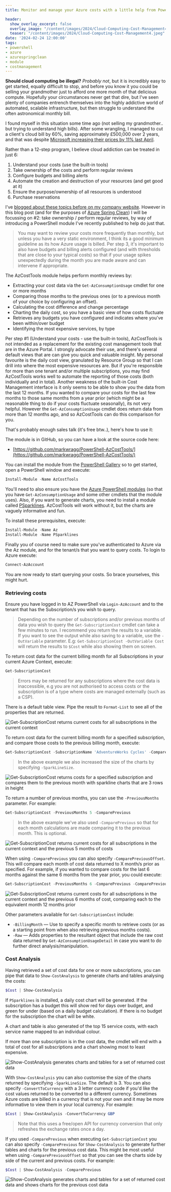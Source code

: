 ```yaml
---
title: Monitor and manage your Azure costs with a little help from PowerShell

header:
  show_overlay_excerpt: false
  overlay_image: "/content/images/2024/Cloud-Computing-Cost-Management4.jpeg"
  teaser: "/content/images/2024/Cloud-Computing-Cost-Management4.jpeg"
date: '2024-02-24 12:00:00'
tags:
- powershell
- azure
- azurespringclean
- module
- costmanagement
---
```


**Should cloud computing be illegal?** _Probably not_, but it is incredibly easy to get started, equally difficult to stop, and before you know it you could be selling your grandmother just to afford one more month of that delicious compute. Hopefully your circumstances never get that dire, but I've seen plenty of companies entrench themselves into the highly addictive world of automated, scalable infrastructure, but then struggle to understand the often astronomical monthly bill.

I found myself in this situation some time ago (not selling my grandmother.. but trying to understand high bills). After some wrangling, I managed to cut a client's cloud bill by 60%, saving approximately £500,000 over 2 years, and that was despite [Microsoft increasing their prices by 11% last April](https://news.microsoft.com/europe/2023/01/05/consistent-global-pricing-for-the-microsoft-cloud/). 

Rather than a 12-step program, I believe cloud addiction can be treated in just 6:

1. Understand your costs (use the built-in tools)
2. Take ownership of the costs and perform regular reviews
3. Configure budgets and billing alerts
4. Automate the creation and destruction of your resources (and get good at it)
5. Ensure the purpose/ownership of all resources is understood
6. Purchase reservations

I've [blogged about these topics before on my company website](https://mpfe.uk/blog/2023-03-31-azure-cost-management/). However in this blog post (and for the purposes of [Azure Spring Clean](https://www.azurespringclean.com/)) I will be focussing on #2: take ownership / perform regular reviews, by way of introducing a PowerShell module I've recently published to help do just that.

> You may want to review your costs more frequently than monthly, but unless you have a very static environment, I think its a good minimum guideline as its how Azure usage is billed. Per step 3, it's important to also have budgets and billing alerts configured (and with thresholds that are close to your typical costs) so that if your usage spikes unexpectedly during the month you are made aware and can intervene if appropriate.

The AzCostTools module helps perform monthly reviews by:

- Extracting your cost data via the `Get-AzConsumptionUsage` cmdlet for one or more months
- Comparing those months to the previous ones (or to a previous month of your choice by configuring an offset).
- Calculating the cost difference and change percentage
- Charting the daily cost, so you have a basic view of how costs fluctuate
- Retrieves any budgets you have configured and indicates where you've been within/over budget
- Identifying the most expensive services, by type

Per step #1 (Understand your costs - use the built-in tools), AzCostTools is not intended as a replacement for the existing cost management tools that are in the Azure Portal. I strongly advocate their use, and there's several default views that are can give you quick and valuable insight. My personal favourite is the daily cost view, granulated by Resource Group so that I can drill into where the most expensive resources are. But if you're responsible for more than one tenant and/or multiple subscriptions, you may find AzCostTools works well to automate the reporting of those costs (both individually and in total). Another weakness of the built-in Cost Management interface is it only seems to be able to show you the data from the last 12 months. If you wanted to compare your costs for the last few months to those same months from a year prior (which might be a reasonable thing to do if your costs fluctuate seasonally), its not very helpful. However the `Get-AzConsumptionUsage` cmdlet does return data from more than 12 months ago, and so AzCostTools can do this comparison for you.

That's probably enough sales talk (it's free btw..), here's how to use it:

The module is in GitHub, so you can have a look at the source code here:

- [https://github.com/markwragg/PowerShell-AzCostTools/](https://github.com/markwragg/PowerShell-AzCostTools/)

You can install the module from the [PowerShell Gallery](https://www.powershellgallery.com/packages/AzCostTools/) so to get started, open a PowerShell window and execute:

```powershell
Install-Module -Name AzCostTools
```

You'll need to also ensure you have the [Azure PowerShell modules](https://learn.microsoft.com/en-us/powershell/azure/install-azure-powershell?view=azps-11.3.0) (so that you have `Get-AzConsumptionUsage` and some other cmdlets that the module uses). Also, if you want to generate charts, you need to install a module called [PSparklines](https://github.com/endowdly/PSparklines). AzCostTools will work without it, but the charts are vaguely informative and fun.

To install these prerequisites, execute:

```powershell
Install-Module -Name Az
Install-Module -Name PSparklines
```

Finally you of course need to make sure you've authenticated to Azure via the Az module, and for the tenant/s that you want to query costs. To login to Azure execute:

```powershell
Connect-AzAccount
```

You are now ready to start querying your costs. So brace yourselves, this might hurt.

### Retrieving costs

Ensure you have logged in to AZ PowerShell via `Login-AzAccount` and to the tenant that has the Subscription/s you wish to query.

> Depending on the number of subscriptions and/or previous months of data you wish to query the `Get-SubscriptionCost` cmdlet can take a few minutes to run.
> I recommend you return the results to a variable. If you want to see the output while also saving to a variable, use the `-OutVariable` parameter.
> E.g: `Get-SubscriptionCost -OutVariable Cost` will return the results to `$Cost` while also showing them on screen.

To return cost data for the current billing month for all Subscriptions in your current Azure Context, execute:

```powershell
Get-SubscriptionCost
```

> Errors may be returned for any subscriptions where the cost data is inaccessible, e.g you are not authorised to access costs or the subscription is of a type where costs are managed externally (such as a CSP).

There is a default table view. Pipe the result to `Format-List` to see all of the properties that are returned.

![Get-SubscriptionCost returns current costs for all subscriptions in the current context](/content/images/2024/Get-SubscriptionCost.png)

To return cost data for the current billing month for a specified subscription, and compare those costs to the previous billing month, execute:

```powershell
Get-SubscriptionCost -SubscriptionName 'AdventureWorks Cycles' -ComparePrevious -SparkLineSize 3
```
> In the above example we also increased the size of the charts by specifying `-SparkLineSize`.

![Get-SubscriptionCost returns costs for a specified subscription and compares them to the previous month with sparkline charts that are 3 rows in height](/content/images/2024/Get-SubscriptionCost-ComparePrev.png)

To return a number of previous months, you can use the `-PreviousMonths` parameter. For example:

```powershell
Get-SubscriptionCost -PreviousMonths 5 -ComparePrevious
```

> In the above example we've also used `-ComparePrevious` so that for each month calculations are made comparing it to the previous month. This is optional.

![Get-SubscriptionCost returns current costs for all subscriptions in the current context and the previous 5 months of costs](/content/images/2024/Cost-MultipleSubscription-PrevMonths-ComparePrev.png)

When using `-ComparePrevious` you can also specify `-ComparePreviousOffset`. This will compare each month of cost data returned to X month/s prior as specified.
For example, if you wanted to compare costs for the last 6 months against the same 6 months from the year prior, you could execute:

```powershell
Get-SubscriptionCost -PreviousMonths 6 -ComparePrevious -ComparePreviousOffset 12
```
![Get-SubscriptionCost returns current costs for all subscriptions in the current context and the previous 6 months of cost, comparing each to the equivalent month 12 months prior](/content/images/2024/Cost-MultipleSubscription-PrevMonths-ComparePrev-Offset12.png)

Other parameters available for `Get-SubscriptionCost` include:

* `-BillingMonth` — Use to specify a specific month to retrieve costs (or as a starting point from when also retrieving previous months costs).
* `-Raw` — Adds properties to the resultant object that include the raw cost data returned by `Get-AzConsumptionUsageDetail` in case you want to do further direct analysis/manipulation.

### Cost Analysis

Having retrieved a set of cost data for one or more subscriptions, you can pipe that data to `Show-CostAnalysis` to generate charts and tables analysing the costs:

```powershell
$Cost | Show-CostAnalysis
```

If `PSparklines` is installed, a daily cost chart will be generated. If the subscription has a budget this will show red for days over budget, and green for under (based on a daily budget calculation).
If there is no budget for the subscription the chart will be white.

A chart and table is also generated of the top 15 service costs, with each service name mapped to an individual colour.

If more than one subscription is in the cost data, the cmdlet will end with a total of cost for all subscriptions and a chart showing most to least expensive.

![Show-CostAnalysis generates charts and tables for a set of returned cost data](/content/images/2024/Show-CostAnalysis.gif)

With `Show-CostAnalysis` you can also customise the size of the charts returned by specifying `-SparkLineSize`. The default is 3.
You can also specify `-ConvertToCurrency` with a 3 letter currency code if you'd like the cost values returned to be converted to a different currency. 
Sometimes Azure costs are billed in a currency that is not your own and it may be more informative to view them in your local currency. For example:

```powershell
$Cost | Show-CostAnalysis -ConvertToCurrency GBP
```

> Note that this uses a free/open API for currency conversion that only refreshes the exchange rates once a day.

If you used `-ComparePrevious` when executing `Get-SubscriptionCost` you can also specify `-ComparePrevious` for `Show-CostAnalysis` to generate further tables and charts for the previous cost data. This might be most useful when using `-ComparePreviousOffset` so that you can see the charts side by side of the current and previous costs. For example:

```powershell
$Cost | Show-CostAnalysis -ComparePrevious
```
![Show-CostAnalysis generates charts and tables for a set of returned cost data and shows charts for the previous cost data](/content/images/2024/Show-CostAnalysis-ComparePrev.png)
